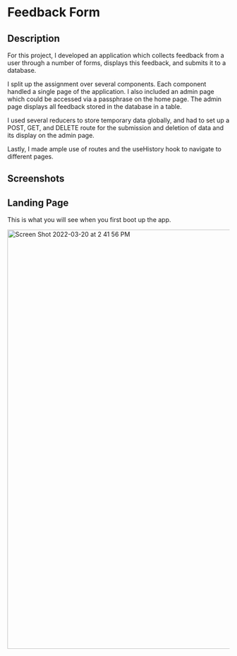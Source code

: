 # Feedback Form

## Description

For this project, I developed an application which collects feedback from a user through a number of forms, displays this feedback, and submits it to a database.

I split up the assignment over several components.  Each component handled a single page of the application.  I also included an admin page which could be accessed via a passphrase on the home page.  The admin page displays all feedback stored in the database in a table.

I used several reducers to store temporary data globally, and had to set up a POST, GET, and DELETE route for the submission and deletion of data and its display on the admin page.

Lastly, I made ample use of routes and the useHistory hook to navigate to different pages.

## Screenshots

## Landing Page

This is what you will see when you first boot up the app.

<img width="949" alt="Screen Shot 2022-03-20 at 2 41 56 PM" src="https://user-images.githubusercontent.com/91631646/159179985-2150388b-b19d-4d77-b66f-a54a3fa8f8cf.png">



